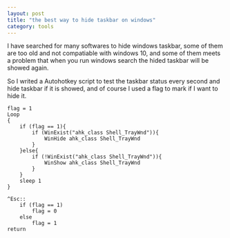 ```yaml
---
layout: post
title: "the best way to hide taskbar on windows"
category: tools
---
```


I have searched for many softwares to hide windows taskbar, some of them are too old and not compatiable with windows 10, and some of them meets a problem that when you run windows search the hided taskbar will be showed again.

So I writed a Autohotkey script to test the taskbar status every second and hide taskbar if it is showed, and of course I used a flag to mark if I want to hide it.

```autohotkey
flag = 1
Loop
{
    if (flag == 1){
        if (WinExist("ahk_class Shell_TrayWnd")){
            WinHide ahk_class Shell_TrayWnd
        }
    }else{
        if (!WinExist("ahk_class Shell_TrayWnd")){
            WinShow ahk_class Shell_TrayWnd
        }
    }
    sleep 1
}

^Esc::
    if (flag == 1)
        flag = 0
    else
        flag = 1
return
```